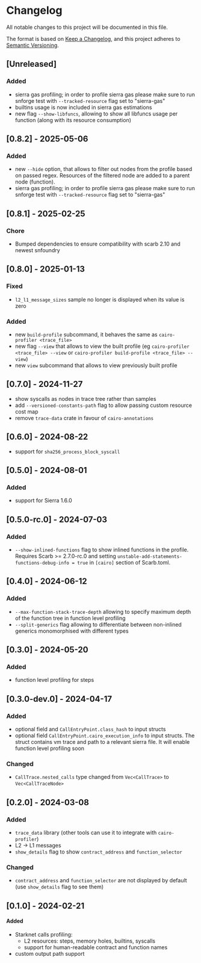 # Changelog

All notable changes to this project will be documented in this file.

The format is based on [Keep a Changelog](https://keepachangelog.com/en/1.1.0/),
and this project adheres to [Semantic Versioning](https://semver.org/spec/v2.0.0.html).

## [Unreleased]

### Added

- sierra gas profiling; in order to profile sierra gas please make sure to run snforge test with `--tracked-resource` flag set to "sierra-gas"
- builtins usage is now included in sierra gas estimations
- new flag `--show-libfuncs`, allowing to show all libfuncs usage per function (along with its resource consumption)

## [0.8.2] - 2025-05-06

### Added

- new `--hide` option, that allows to filter out nodes from the profile based on passed regex. Resources of the filtered
  node are added to a parent node (function).
- sierra gas profiling; in order to profile sierra gas please make sure to run snforge test with `--tracked-resource` flag set to "sierra-gas"

## [0.8.1] - 2025-02-25

### Chore
- Bumped dependencies to ensure compatibility with scarb 2.10 and newest snfoundry

## [0.8.0] - 2025-01-13

### Fixed

- `l2_l1_message_sizes` sample no longer is displayed when its value is zero

### Added

- new `build-profile` subcommand, it behaves the same as `cairo-profiler <trace_file>`
- new flag `--view` that allows to view the built profile 
(eg `cairo-profiler <trace_file> --view` or `cairo-profiler build-profile <trace_file> --view`)
- new `view` subcommand that allows to view previously built profile

## [0.7.0] - 2024-11-27

- show syscalls as nodes in trace tree rather than samples
- add `--versioned-constants-path` flag to allow passing custom resource cost map
- remove `trace-data` crate in favour of `cairo-annotations`

## [0.6.0] - 2024-08-22

- support for `sha256_process_block_syscall`

## [0.5.0] - 2024-08-01

### Added

- support for Sierra 1.6.0

## [0.5.0-rc.0] - 2024-07-03

### Added

- `--show-inlined-functions` flag to show inlined functions in the profile. Requires Scarb >= 2.7.0-rc.0 and setting
  `unstable-add-statements-functions-debug-info = true` in `[cairo]` section of Scarb.toml.

## [0.4.0] - 2024-06-12

### Added

- `--max-function-stack-trace-depth` allowing to specify maximum depth of the function tree in function level profiling
- `--split-generics` flag allowing to differentiate between non-inlined generics monomorphised with different types
 
## [0.3.0] - 2024-05-20

### Added

- function level profiling for steps

## [0.3.0-dev.0] - 2024-04-17

### Added

- optional field and `CallEntryPoint.class_hash` to input structs
- optional field `CallEntryPoint.cairo_execution_info` to input structs. The struct contains vm trace and path to a
  relevant sierra file. It will enable function level profiling soon

### Changed

- `CallTrace.nested_calls` type changed from `Vec<CallTrace>` to `Vec<CallTraceNode>`

## [0.2.0] - 2024-03-08

### Added

- `trace_data` library (other tools can use it to integrate with `cairo-profiler`)
- L2 -> L1 messages
- `show_details` flag to show `contract_address` and `function_selector`

### Changed

- `contract_address` and `function_selector` are not displayed by default (use `show_details` flag to see them)

## [0.1.0] - 2024-02-21

#### Added

- Starknet calls profiling:
    - L2 resources: steps, memory holes, builtins, syscalls
    - support for human-readable contract and function names
- custom output path support

